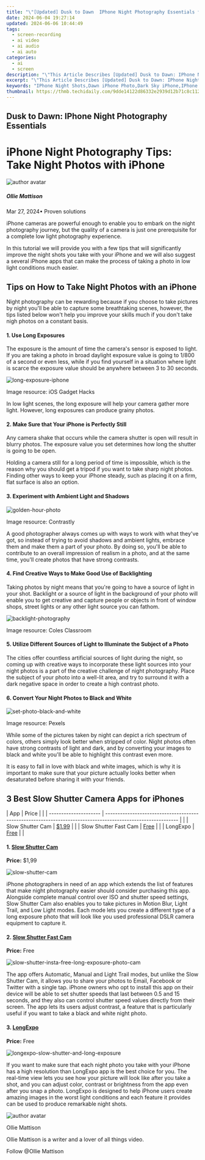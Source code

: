```yaml
---
title: "\"[Updated] Dusk to Dawn  IPhone Night Photography Essentials for 2024\""
date: 2024-06-04 19:27:14
updated: 2024-06-06 10:44:49
tags: 
  - screen-recording
  - ai video
  - ai audio
  - ai auto
categories: 
  - ai
  - screen
description: "\"This Article Describes [Updated] Dusk to Dawn: IPhone Night Photography Essentials for 2024\""
excerpt: "\"This Article Describes [Updated] Dusk to Dawn: IPhone Night Photography Essentials for 2024\""
keywords: "IPhone Night Shots,Dawn iPhone Photo,Dark Sky iPhone,IPhone Low Light,Nighttime iPhone Pics,Evening Phone Photog,Midnight Mobile Shoot"
thumbnail: https://thmb.techidaily.com/9dde14122d86332e2939d12b71c8c112849e5b475313180be25192ee619462eb.jpg
---
```


## Dusk to Dawn: IPhone Night Photography Essentials

# iPhone Night Photography Tips: Take Night Photos with iPhone

![author avatar](https://images.wondershare.com/filmora/article-images/ollie-mattison.jpg)

##### Ollie Mattison

 Mar 27, 2024• Proven solutions

 iPhone cameras are powerful enough to enable you to embark on the night photography journey, but the quality of a camera is just one prerequisite for a complete low light photography experience.

 In this tutorial we will provide you with a few tips that will significantly improve the night shots you take with your iPhone and we will also suggest a several iPhone apps that can make the process of taking a photo in low light conditions much easier.

## Tips on How to Take Night Photos with an iPhone

 Night photography can be rewarding because if you choose to take pictures by night you'll be able to capture some breathtaking scenes, however, the tips listed below won't help you improve your skills much if you don't take nigh photos on a constant basis.

#### 1\.  Use Long Exposures

 The exposure is the amount of time the camera's sensor is exposed to light. If you are taking a photo in broad daylight exposure value is going to 1/800 of a second or even less, while if you find yourself in a situation where light is scarce the exposure value should be anywhere between 3 to 30 seconds.

![long-exposure-iphone](https://images.wondershare.com/filmora/article-images/long-exposure-iphone.jpg)

 Image resource: iOS Gadget Hacks

 In low light scenes, the long exposure will help your camera gather more light. However, long exposures can produce grainy photos.

#### 2\.  Make Sure that Your iPhone is Perfectly Still

 Any camera shake that occurs while the camera shutter is open will result in blurry photos. The exposure value you set determines how long the shutter is going to be open.

 Holding a camera still for a long period of time is impossible, which is the reason why you should get a tripod if you want to take sharp night photos. Finding other ways to keep your iPhone steady, such as placing it on a firm, flat surface is also an option.

#### 3\.  Experiment with Ambient Light and Shadows

![golden-hour-photo](https://images.wondershare.com/filmora/article-images/golden-hour-photo.jpg)

 Image resource: Contrastly

 A good photographer always comes up with ways to work with what they've got, so instead of trying to avoid shadows and ambient lights, embrace them and make them a part of your photo. By doing so, you'll be able to contribute to an overall impression of realism in a photo, and at the same time, you'll create photos that have strong contrasts.

#### 4\.  Find Creative Ways to Make Good Use of Backlighting

 Taking photos by night means that you're going to have a source of light in your shot. Backlight or a source of light in the background of your photo will enable you to get creative and capture people or objects in front of window shops, street lights or any other light source you can fathom.

![backlight-photography](https://images.wondershare.com/filmora/article-images/backlight-photography.jpg)

 Image resource: Coles Classroom

#### 5\.  Utilize Different Sources of Light to Illuminate the Subject of a Photo

 The cities offer countless artificial sources of light during the night, so coming up with creative ways to incorporate these light sources into your night photos is a part of the creative challenge of night photography. Place the subject of your photo into a well-lit area, and try to surround it with a dark negative space in order to create a high contrast photo.

#### 6\.  Convert Your Night Photos to Black and White

![set-photo-black-and-white](https://images.wondershare.com/filmora/article-images/set-photo-black-and-white.jpg)

 Image resource: Pexels

 While some of the pictures taken by night can depict a rich spectrum of colors, others simply look better when stripped of color. Night photos often have strong contrasts of light and dark, and by converting your images to black and white you'll be able to highlight this contrast even more.

 It is easy to fall in love with black and white images, which is why it is important to make sure that your picture actually looks better when desaturated before sharing it with your friends.

## 3 Best Slow Shutter Camera Apps for iPhones

| App                   | Price                                                                                                        |  |
| --------------------- | ------------------------------------------------------------------------------------------------------------ |  |
| Slow Shutter Cam      | [$1.99](https://itunes.apple.com/us/app/slow-shutter-cam/id357404131?mt=8)                                   |  |
| Slow Shutter Fast Cam | [Free](https://itunes.apple.com/ca/app/slow-shutter-insta-free-long-exposure-photo-cam-for/id730352755?mt=8) |  |
| LongExpo              | [Free](https://itunes.apple.com/us/app/longexpo-slow-shutter-and-long-exposure-camera/id594078421?mt=8)      |  |

#### 1\. [Slow Shutter Cam](https://itunes.apple.com/us/app/slow-shutter-cam/id357404131?mt=8)

**Price:** $1,99

![slow-shutter-cam](https://images.wondershare.com/filmora/article-images/slow-shutter-cam.jpg)

 iPhone photographers in need of an app which extends the list of features that make night photography easier should consider purchasing this app. Alongside complete manual control over ISO and shutter speed settings, Slow Shutter Cam also enables you to take pictures in Motion Blur, Light Trail, and Low Light modes. Each mode lets you create a different type of a long exposure photo that will look like you used professional DSLR camera equipment to capture it.

#### 2\. [Slow Shutter Fast Cam](https://itunes.apple.com/ca/app/slow-shutter-insta-free-long-exposure-photo-cam-for/id730352755?mt=8)

**Price:** Free

![slow-shutter-insta-free-long-exposure-photo-cam](https://images.wondershare.com/filmora/article-images/slow-shutter-insta-free-long-exposure-photo-cam.jpg)

 The app offers Automatic, Manual and Light Trail modes, but unlike the Slow Shutter Cam, it allows you to share your photos to Email, Facebook or Twitter with a single tap. iPhone owners who opt to install this app on their device will be able to set shutter speeds that last between 0.5 and 15 seconds, and they also can control shutter speed values directly from their screen. The app lets its users adjust contrast, a feature that is particularly useful if you want to take a black and white night photo.

#### 3\. [LongExpo](https://itunes.apple.com/us/app/longexpo-slow-shutter-and-long-exposure-camera/id594078421?mt=8)

**Price:** Free

![longexpo-slow-shutter-and-long-exposure](https://images.wondershare.com/filmora/article-images/longexpo-slow-shutter-and-long-exposure.jpg)

 If you want to make sure that each night photo you take with your iPhone has a high resolution than LongExpo app is the best choice for you. The real-time view lets you see how your picture will look like after you take a shot, and you can adjust color, contrast or brightness from the app even after you snap a photo. LongExpo is designed to help iPhone users create amazing images in the worst light conditions and each feature it provides can be used to produce remarkable night shots.

![author avatar](https://images.wondershare.com/filmora/article-images/ollie-mattison.jpg)

Ollie Mattison

Ollie Mattison is a writer and a lover of all things video.

Follow @Ollie Mattison


<ins class="adsbygoogle"
     style="display:block"
     data-ad-format="autorelaxed"
     data-ad-client="ca-pub-7571918770474297"
     data-ad-slot="1223367746"></ins>



<ins class="adsbygoogle"
     style="display:block"
     data-ad-client="ca-pub-7571918770474297"
     data-ad-slot="8358498916"
     data-ad-format="auto"
     data-full-width-responsive="true"></ins>

